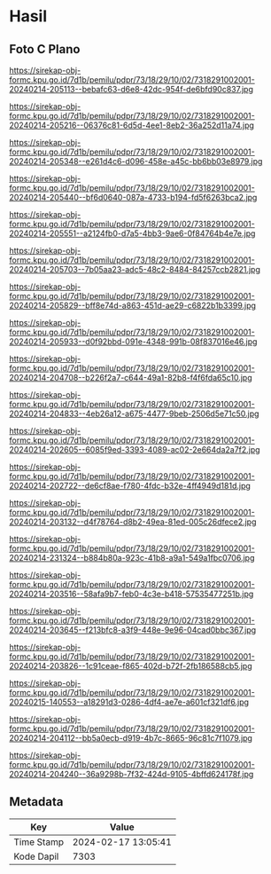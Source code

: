 # Hasil

## Foto C Plano

https://sirekap-obj-formc.kpu.go.id/7d1b/pemilu/pdpr/73/18/29/10/02/7318291002001-20240214-205113--bebafc63-d6e8-42dc-954f-de6bfd90c837.jpg

https://sirekap-obj-formc.kpu.go.id/7d1b/pemilu/pdpr/73/18/29/10/02/7318291002001-20240214-205216--06376c81-6d5d-4ee1-8eb2-36a252d11a74.jpg

https://sirekap-obj-formc.kpu.go.id/7d1b/pemilu/pdpr/73/18/29/10/02/7318291002001-20240214-205348--e261d4c6-d096-458e-a45c-bb6bb03e8979.jpg

https://sirekap-obj-formc.kpu.go.id/7d1b/pemilu/pdpr/73/18/29/10/02/7318291002001-20240214-205440--bf6d0640-087a-4733-b194-fd5f6263bca2.jpg

https://sirekap-obj-formc.kpu.go.id/7d1b/pemilu/pdpr/73/18/29/10/02/7318291002001-20240214-205551--a2124fb0-d7a5-4bb3-9ae6-0f84764b4e7e.jpg

https://sirekap-obj-formc.kpu.go.id/7d1b/pemilu/pdpr/73/18/29/10/02/7318291002001-20240214-205703--7b05aa23-adc5-48c2-8484-84257ccb2821.jpg

https://sirekap-obj-formc.kpu.go.id/7d1b/pemilu/pdpr/73/18/29/10/02/7318291002001-20240214-205829--bff8e74d-a863-451d-ae29-c6822b1b3399.jpg

https://sirekap-obj-formc.kpu.go.id/7d1b/pemilu/pdpr/73/18/29/10/02/7318291002001-20240214-205933--d0f92bbd-091e-4348-991b-08f837016e46.jpg

https://sirekap-obj-formc.kpu.go.id/7d1b/pemilu/pdpr/73/18/29/10/02/7318291002001-20240214-204708--b226f2a7-c644-49a1-82b8-f4f6fda65c10.jpg

https://sirekap-obj-formc.kpu.go.id/7d1b/pemilu/pdpr/73/18/29/10/02/7318291002001-20240214-204833--4eb26a12-a675-4477-9beb-2506d5e71c50.jpg

https://sirekap-obj-formc.kpu.go.id/7d1b/pemilu/pdpr/73/18/29/10/02/7318291002001-20240214-202605--6085f9ed-3393-4089-ac02-2e664da2a7f2.jpg

https://sirekap-obj-formc.kpu.go.id/7d1b/pemilu/pdpr/73/18/29/10/02/7318291002001-20240214-202722--de6cf8ae-f780-4fdc-b32e-4ff4949d181d.jpg

https://sirekap-obj-formc.kpu.go.id/7d1b/pemilu/pdpr/73/18/29/10/02/7318291002001-20240214-203132--d4f78764-d8b2-49ea-81ed-005c26dfece2.jpg

https://sirekap-obj-formc.kpu.go.id/7d1b/pemilu/pdpr/73/18/29/10/02/7318291002001-20240214-231324--b884b80a-923c-41b8-a9a1-549a1fbc0706.jpg

https://sirekap-obj-formc.kpu.go.id/7d1b/pemilu/pdpr/73/18/29/10/02/7318291002001-20240214-203516--58afa9b7-feb0-4c3e-b418-57535477251b.jpg

https://sirekap-obj-formc.kpu.go.id/7d1b/pemilu/pdpr/73/18/29/10/02/7318291002001-20240214-203645--f213bfc8-a3f9-448e-9e96-04cad0bbc367.jpg

https://sirekap-obj-formc.kpu.go.id/7d1b/pemilu/pdpr/73/18/29/10/02/7318291002001-20240214-203826--1c91ceae-f865-402d-b72f-2fb186588cb5.jpg

https://sirekap-obj-formc.kpu.go.id/7d1b/pemilu/pdpr/73/18/29/10/02/7318291002001-20240215-140553--a18291d3-0286-4df4-ae7e-a601cf321df6.jpg

https://sirekap-obj-formc.kpu.go.id/7d1b/pemilu/pdpr/73/18/29/10/02/7318291002001-20240214-204112--bb5a0ecb-d919-4b7c-8665-96c81c7f1079.jpg

https://sirekap-obj-formc.kpu.go.id/7d1b/pemilu/pdpr/73/18/29/10/02/7318291002001-20240214-204240--36a9298b-7f32-424d-9105-4bffd624178f.jpg


## Metadata

| Key        | Value               |
| ---------- | ------------------- |
| Time Stamp | 2024-02-17 13:05:41 |
| Kode Dapil | 7303                |



